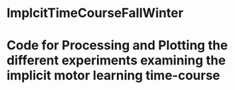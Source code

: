 # ImplcitTimeCourseFallWinter
# Code for Processing and Plotting the different experiments examining the implicit motor learning time-course

